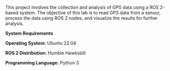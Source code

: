 This project involves the collection and analysis of GPS data using a ROS 2-based system. The objective of this lab is to read GPS data from a sensor, process the data using ROS 2 nodes, and visualize the results for further analysis.

**System Requirements**

**Operating System:** Ubuntu 22.04

**ROS 2 Distribution:** Humble Hawksbill

**Programming Language:** Python 3
